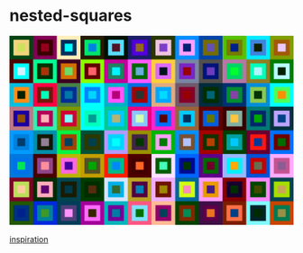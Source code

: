# nested-squares

![nested squares](https://raw.githubusercontent.com/asweingarten/nested-squares/master//out.png)


[inspiration](https://www.reddit.com/r/generative/comments/aezk6h/nested_squares_oc/)
